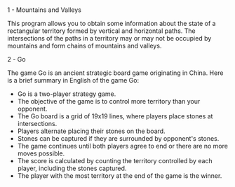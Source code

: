 #
1 - Mountains and Valleys

This program allows you to obtain some information about the state of a rectangular territory formed by vertical and horizontal paths. 
The intersections of the paths in a territory may or may not be occupied by mountains and form chains of mountains and valleys.

2 - Go

The game Go is an ancient strategic board game originating in China. Here is a brief summary in English of the game Go:
   - Go is a two-player strategy game.
   - The objective of the game is to control more territory than your opponent.
   - The Go board is a grid of 19x19 lines, where players place stones at intersections.
   - Players alternate placing their stones on the board.
   - Stones can be captured if they are surrounded by opponent's stones.
   - The game continues until both players agree to end or there are no more moves possible.
   - The score is calculated by counting the territory controlled by each player, including the stones captured.
   - The player with the most territory at the end of the game is the winner.
